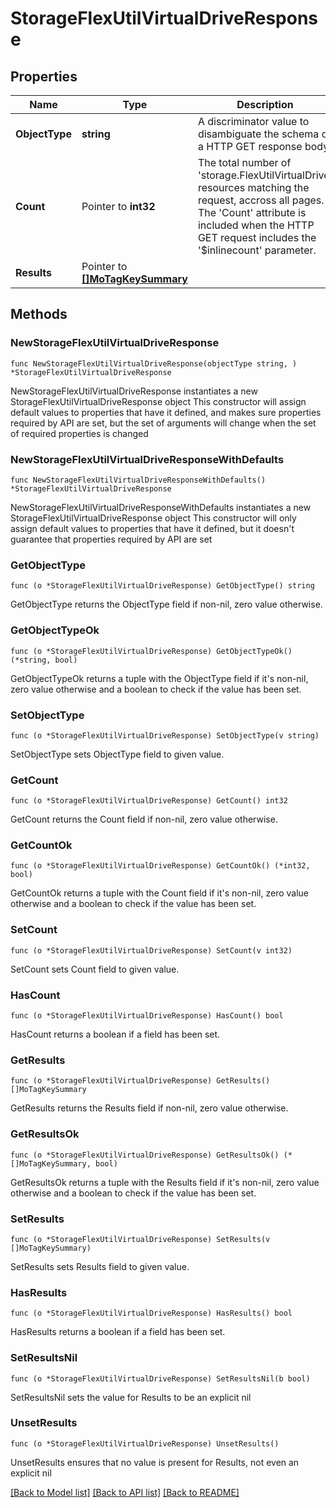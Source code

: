 # StorageFlexUtilVirtualDriveResponse

## Properties

Name | Type | Description | Notes
------------ | ------------- | ------------- | -------------
**ObjectType** | **string** | A discriminator value to disambiguate the schema of a HTTP GET response body. | 
**Count** | Pointer to **int32** | The total number of &#39;storage.FlexUtilVirtualDrive&#39; resources matching the request, accross all pages. The &#39;Count&#39; attribute is included when the HTTP GET request includes the &#39;$inlinecount&#39; parameter. | [optional] 
**Results** | Pointer to [**[]MoTagKeySummary**](mo.TagKeySummary.md) |  | [optional] 

## Methods

### NewStorageFlexUtilVirtualDriveResponse

`func NewStorageFlexUtilVirtualDriveResponse(objectType string, ) *StorageFlexUtilVirtualDriveResponse`

NewStorageFlexUtilVirtualDriveResponse instantiates a new StorageFlexUtilVirtualDriveResponse object
This constructor will assign default values to properties that have it defined,
and makes sure properties required by API are set, but the set of arguments
will change when the set of required properties is changed

### NewStorageFlexUtilVirtualDriveResponseWithDefaults

`func NewStorageFlexUtilVirtualDriveResponseWithDefaults() *StorageFlexUtilVirtualDriveResponse`

NewStorageFlexUtilVirtualDriveResponseWithDefaults instantiates a new StorageFlexUtilVirtualDriveResponse object
This constructor will only assign default values to properties that have it defined,
but it doesn't guarantee that properties required by API are set

### GetObjectType

`func (o *StorageFlexUtilVirtualDriveResponse) GetObjectType() string`

GetObjectType returns the ObjectType field if non-nil, zero value otherwise.

### GetObjectTypeOk

`func (o *StorageFlexUtilVirtualDriveResponse) GetObjectTypeOk() (*string, bool)`

GetObjectTypeOk returns a tuple with the ObjectType field if it's non-nil, zero value otherwise
and a boolean to check if the value has been set.

### SetObjectType

`func (o *StorageFlexUtilVirtualDriveResponse) SetObjectType(v string)`

SetObjectType sets ObjectType field to given value.


### GetCount

`func (o *StorageFlexUtilVirtualDriveResponse) GetCount() int32`

GetCount returns the Count field if non-nil, zero value otherwise.

### GetCountOk

`func (o *StorageFlexUtilVirtualDriveResponse) GetCountOk() (*int32, bool)`

GetCountOk returns a tuple with the Count field if it's non-nil, zero value otherwise
and a boolean to check if the value has been set.

### SetCount

`func (o *StorageFlexUtilVirtualDriveResponse) SetCount(v int32)`

SetCount sets Count field to given value.

### HasCount

`func (o *StorageFlexUtilVirtualDriveResponse) HasCount() bool`

HasCount returns a boolean if a field has been set.

### GetResults

`func (o *StorageFlexUtilVirtualDriveResponse) GetResults() []MoTagKeySummary`

GetResults returns the Results field if non-nil, zero value otherwise.

### GetResultsOk

`func (o *StorageFlexUtilVirtualDriveResponse) GetResultsOk() (*[]MoTagKeySummary, bool)`

GetResultsOk returns a tuple with the Results field if it's non-nil, zero value otherwise
and a boolean to check if the value has been set.

### SetResults

`func (o *StorageFlexUtilVirtualDriveResponse) SetResults(v []MoTagKeySummary)`

SetResults sets Results field to given value.

### HasResults

`func (o *StorageFlexUtilVirtualDriveResponse) HasResults() bool`

HasResults returns a boolean if a field has been set.

### SetResultsNil

`func (o *StorageFlexUtilVirtualDriveResponse) SetResultsNil(b bool)`

 SetResultsNil sets the value for Results to be an explicit nil

### UnsetResults
`func (o *StorageFlexUtilVirtualDriveResponse) UnsetResults()`

UnsetResults ensures that no value is present for Results, not even an explicit nil

[[Back to Model list]](../README.md#documentation-for-models) [[Back to API list]](../README.md#documentation-for-api-endpoints) [[Back to README]](../README.md)


